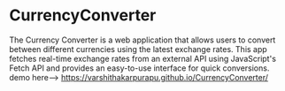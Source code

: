 # CurrencyConverter
The Currency Converter is a web application that allows users to convert between different currencies using the latest exchange rates. This app fetches real-time exchange rates from an external API using JavaScript's Fetch API and provides an easy-to-use interface for quick conversions.
demo here--> https://varshithakarpurapu.github.io/CurrencyConverter/
